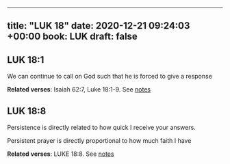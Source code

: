 
---
title: "LUK 18"
date: 2020-12-21 09:24:03 +00:00
book: LUK
draft: false
---

## LUK 18:1

We can continue to call on God such that he is forced to give a response

**Related verses**: Isaiah 62:7, Luke 18:1-9. See [notes](https://my.bible.com/notes/3589373319130637050)


## LUK 18:8

Persistence is directly related to how quick I receive your answers.

Persistent prayer is directly proportional to how much faith I have

**Related verses**: LUKE 18:8. See [notes](https://my.bible.com/notes/3229789794108956736)

